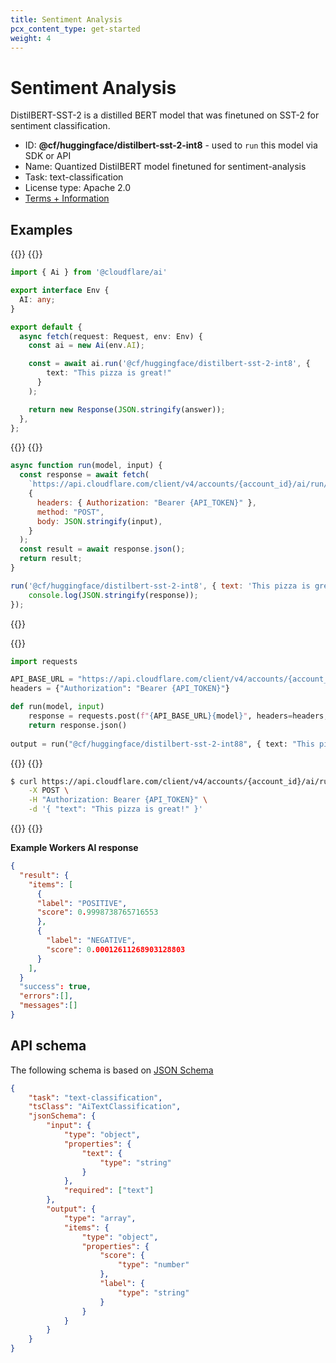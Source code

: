 ```yaml
---
title: Sentiment Analysis
pcx_content_type: get-started
weight: 4
---
```


# Sentiment Analysis
DistilBERT-SST-2 is a distilled BERT model that was finetuned on SST-2 for sentiment classification.

* ID: **@cf/huggingface/distilbert-sst-2-int8** - used to `run` this model via SDK or API
* Name: Quantized DistilBERT model finetuned for sentiment-analysis
* Task: text-classification
* License type: Apache 2.0
* [Terms + Information](https://huggingface.co/distilbert-base-uncased-finetuned-sst-2-english)

## Examples
{{<tabs labels="worker | node | python | curl">}}
{{<tab label="worker" default="true">}}

```ts
import { Ai } from '@cloudflare/ai'

export interface Env {
  AI: any;
}

export default {
  async fetch(request: Request, env: Env) {
    const ai = new Ai(env.AI);

    const = await ai.run('@cf/huggingface/distilbert-sst-2-int8', {
        text: "This pizza is great!" 
      }
    );

    return new Response(JSON.stringify(answer));
  },
};
```

{{</tab>}}
{{<tab label="node">}}

```js
async function run(model, input) {
  const response = await fetch(
    `https://api.cloudflare.com/client/v4/accounts/{account_id}/ai/run/${model}`,
    {
      headers: { Authorization: "Bearer {API_TOKEN}" },
      method: "POST",
      body: JSON.stringify(input),
    }
  );
  const result = await response.json();
  return result;
}

run('@cf/huggingface/distilbert-sst-2-int8', { text: 'This pizza is great!' }).then((response) => {
    console.log(JSON.stringify(response));
});
```

{{</tab>}}

{{<tab label="python">}}

```py
import requests

API_BASE_URL = "https://api.cloudflare.com/client/v4/accounts/{account_id}/ai/run/"
headers = {"Authorization": "Bearer {API_TOKEN}"}

def run(model, input)
    response = requests.post(f"{API_BASE_URL}{model}", headers=headers, json=input)
    return response.json()
    
output = run("@cf/huggingface/distilbert-sst-2-int88", { text: "This pizza is great!" })
```

{{</tab>}}
{{<tab label="curl">}}

```sh
$ curl https://api.cloudflare.com/client/v4/accounts/{account_id}/ai/run/@cf/meta/llama-2-7b-chat-int8 \
    -X POST \
    -H "Authorization: Bearer {API_TOKEN}" \
    -d '{ "text": "This pizza is great!" }'
```

{{</tab>}}
{{</tabs>}}

**Example Workers AI response**

```json
{
  "result": {
    "items": [
      {
      "label": "POSITIVE",
      "score": 0.9998738765716553
      },
      {
        "label": "NEGATIVE",
        "score": 0.00012611268903128803
      }
    ],
  }
  "success": true,
  "errors":[],
  "messages":[]
}
```

## API schema
The following schema is based on [JSON Schema](https://json-schema.org/)

```json
{
    "task": "text-classification",
    "tsClass": "AiTextClassification",
    "jsonSchema": {
        "input": {
            "type": "object",
            "properties": {
                "text": {
                    "type": "string"
                }
            },
            "required": ["text"]
        },
        "output": {
            "type": "array",
            "items": {
                "type": "object",
                "properties": {
                    "score": {
                        "type": "number"
                    },
                    "label": {
                        "type": "string"
                    }
                }
            }
        }
    }
}
```